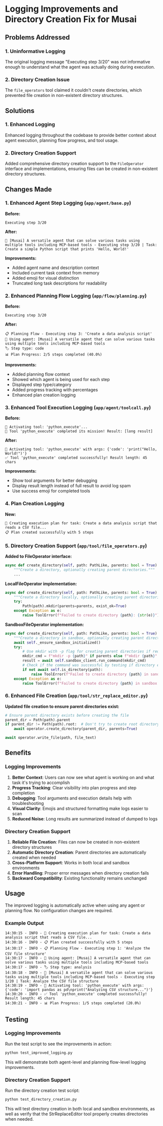 # Logging Improvements and Directory Creation Fix for Musai

## Problems Addressed

### 1. Uninformative Logging
The original logging message "Executing step 3/20" was not informative enough to understand what the agent was actually doing during execution.

### 2. Directory Creation Issue
The `file_operators` tool claimed it couldn't create directories, which prevented file creation in non-existent directory structures.

## Solutions

### 1. Enhanced Logging
Enhanced logging throughout the codebase to provide better context about agent execution, planning flow progress, and tool usage.

### 2. Directory Creation Support
Added comprehensive directory creation support to the `FileOperator` interface and implementations, ensuring files can be created in non-existent directory structures.

## Changes Made

### 1. Enhanced Agent Step Logging (`app/agent/base.py`)

**Before:**
```
Executing step 3/20
```

**After:**
```
🔄 [Musai] A versatile agent that can solve various tasks using multiple tools including MCP-based tools - Executing step 3/20 | Task: Create a simple Python script that prints 'Hello, World!'
```

**Improvements:**
- Added agent name and description context
- Included current task context from memory
- Added emoji for visual distinction
- Truncated long task descriptions for readability

### 2. Enhanced Planning Flow Logging (`app/flow/planning.py`)

**Before:**
```
Executing step 3/20
```

**After:**
```
📋 Planning Flow - Executing step 3: 'Create a data analysis script'
🤖 Using agent: [Musai] A versatile agent that can solve various tasks using multiple tools including MCP-based tools
🏷️ Step type: code
📊 Plan Progress: 2/5 steps completed (40.0%)
```

**Improvements:**
- Added planning flow context
- Showed which agent is being used for each step
- Displayed step type/category
- Added progress tracking with percentages
- Enhanced plan creation logging

### 3. Enhanced Tool Execution Logging (`app/agent/toolcall.py`)

**Before:**
```
🔧 Activating tool: 'python_execute'...
🎯 Tool 'python_execute' completed its mission! Result: [long result]
```

**After:**
```
🔧 Activating tool: 'python_execute' with args: {'code': 'print("Hello, World!")'}
✅ Tool 'python_execute' completed successfully! Result length: 45 chars
```

**Improvements:**
- Show tool arguments for better debugging
- Display result length instead of full result to avoid log spam
- Use success emoji for completed tools

### 4. Plan Creation Logging

**New:**
```
🎯 Creating execution plan for task: Create a data analysis script that reads a CSV file...
📋 Plan created successfully with 5 steps
```

### 5. Directory Creation Support (`app/tool/file_operators.py`)

**Added to FileOperator interface:**
```python
async def create_directory(self, path: PathLike, parents: bool = True) -> None:
    """Create a directory, optionally creating parent directories."""
    ...
```

**LocalFileOperator implementation:**
```python
async def create_directory(self, path: PathLike, parents: bool = True) -> None:
    """Create a directory locally, optionally creating parent directories."""
    try:
        Path(path).mkdir(parents=parents, exist_ok=True)
    except Exception as e:
        raise ToolError(f"Failed to create directory {path}: {str(e)}") from None
```

**SandboxFileOperator implementation:**
```python
async def create_directory(self, path: PathLike, parents: bool = True) -> None:
    """Create a directory in sandbox, optionally creating parent directories."""
    await self._ensure_sandbox_initialized()
    try:
        # Use mkdir with -p flag for creating parent directories if requested
        mkdir_cmd = f"mkdir -p {path}" if parents else f"mkdir {path}"
        result = await self.sandbox_client.run_command(mkdir_cmd)
        # Check if the command was successful by testing if directory exists
        if not await self.is_directory(path):
            raise ToolError(f"Failed to create directory {path} in sandbox")
    except Exception as e:
        raise ToolError(f"Failed to create directory {path} in sandbox: {str(e)}") from None
```

### 6. Enhanced File Creation (`app/tool/str_replace_editor.py`)

**Updated file creation to ensure parent directories exist:**
```python
# Ensure parent directory exists before creating the file
parent_dir = Path(path).parent
if parent_dir != Path(path).root:  # Don't try to create root directory
    await operator.create_directory(parent_dir, parents=True)

await operator.write_file(path, file_text)
```

## Benefits

### Logging Improvements
1. **Better Context**: Users can now see what agent is working on and what task it's trying to accomplish
2. **Progress Tracking**: Clear visibility into plan progress and step completion
3. **Debugging**: Tool arguments and execution details help with troubleshooting
4. **Visual Clarity**: Emojis and structured formatting make logs easier to scan
5. **Reduced Noise**: Long results are summarized instead of dumped to logs

### Directory Creation Support
1. **Reliable File Creation**: Files can now be created in non-existent directory structures
2. **Automatic Directory Creation**: Parent directories are automatically created when needed
3. **Cross-Platform Support**: Works in both local and sandbox environments
4. **Error Handling**: Proper error messages when directory creation fails
5. **Backward Compatibility**: Existing functionality remains unchanged

## Usage

The improved logging is automatically active when using any agent or planning flow. No configuration changes are required.

### Example Output

```
14:30:15 - INFO - 🎯 Creating execution plan for task: Create a data analysis script that reads a CSV file...
14:30:16 - INFO - 📋 Plan created successfully with 5 steps
14:30:17 - INFO - 📋 Planning Flow - Executing step 1: 'Analyze the CSV file structure'
14:30:17 - INFO - 🤖 Using agent: [Musai] A versatile agent that can solve various tasks using multiple tools including MCP-based tools
14:30:17 - INFO - 🏷️ Step type: analysis
14:30:18 - INFO - 🔄 [Musai] A versatile agent that can solve various tasks using multiple tools including MCP-based tools - Executing step 1/20 | Task: Analyze the CSV file structure
14:30:19 - INFO - 🔧 Activating tool: 'python_execute' with args: {'code': 'import pandas as pd\nprint("Analyzing CSV structure...")'}
14:30:20 - INFO - ✅ Tool 'python_execute' completed successfully! Result length: 45 chars
14:30:21 - INFO - 📊 Plan Progress: 1/5 steps completed (20.0%)
```

## Testing

### Logging Improvements
Run the test script to see the improvements in action:

```bash
python test_improved_logging.py
```

This will demonstrate both agent-level and planning flow-level logging improvements.

### Directory Creation Support
Run the directory creation test script:

```bash
python test_directory_creation.py
```

This will test directory creation in both local and sandbox environments, as well as verify that the StrReplaceEditor tool properly creates directories when needed.
